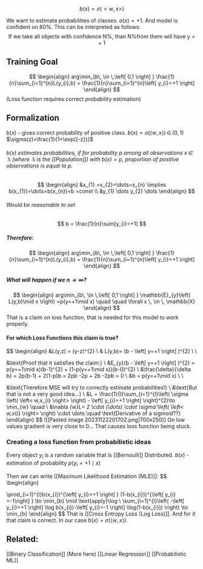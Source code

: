 $$
b(x) = \sigma(<w,x>)
$$

We want to estimate probabilities of classes. 
$a(x)=+1$. And model is confident on 80%. This can be interpreted as follows:
$$
\text{If we take all objects with confidence N\%, than N\% from them will have y = + 1}
$$

## Training Goal
$$
\begin{align}
arg\min_{b\, \in \,\left[ 0,1 \right] } \frac{1}{n}\sum_{i=1}^{n}L(y_{i},b) = \frac{1}{n}\sum_{i=1}^{n}\left[ y_{i}=+1 \right] 
\end{align}
$$
(Loss function requires correct probability estimation)

## Formalization
$b(x)$ - gives correct probability of positive class.
$b(x) = \sigma(\left< w,x \right>) \, \in \,(0,1)$
$\sigma(z)=\frac{1}{1+\exp({-z})}$

###### $b(x)$ estimates probabilities, if for probability $p$ among all observations $x \, \in \,\mathbb{X}$ (where $\mathbb{X}$ is the [[Population]]) with $b(x)=p$, proportion of positive observations is equal to $p$.

$$
\begin{align}
&x_{1} =x_{2}=\dots=x_{n} \implies b(x_{1})=\dots=b(x_{n})=b =const \\
&y_{1} \dots y_{2} \dots
\end{align}
$$
###### Would be reasonable to set 
$$
b = \frac{1}{n}\sum[y_{i}=+1]
$$
##### Therefore:
$$
\begin{align}
arg\min_{b\, \in \,\left[ 0,1 \right] } \frac{1}{n}\sum_{i=1}^{n}L(y_{i},b) = \frac{1}{n}\sum_{i=1}^{n}\left[ y_{i}=+1 \right] 
\end{align}
$$
##### What will happen if we $n\to \infty$?
$$
\begin{align}
arg\min_{b\, \in \,\left[ 0,1 \right] } \mathbb{E}_{y}\left( L(y,b)\mid x \right) =p(y=+1\mid x) \quad \quad \forall x \, \in \, \mathbb{X}
\end{align}
$$ That is a claim on loss function, that is needed for this model to work properly.

#### For which Loss Functions this claim is true? 
$$
\begin{align}
&L(y,z) = (y-z)^{2}  \\
& L(y,b)= (b - \left[ y=+1 \right] )^{2} \\ \\

&\text{Proof that it satisfies the claim:} \\
&E_{y}(b - \left[ y=+1 \right] )^{2} = p(y=+1\mid x)(b-1)^{2} + (1-p(y=+1\mid x))(b-0)^{2} \\
&\frac{\delta}{\delta b} = 2p(b-1) + 2(1-p)b = 2pb -2p + 2b -2pb = 0 \\
&b = p(y=+1\mid x) \\ \\

&\text{Therefore MSE will try to correctly estimate probabilities!} \\
&\text{But that is not a very good idea...} \\
&L = \frac{1}{l}\sum_{i=1}^{l}\left( \sigma \left( \left< w,x_{i} \right>  \right)  - \left[ y_{i}=+1 \right] \right)^{2}\to \min_{w} \quad  \\
&\nabla _{w}L= 2  \cdot  (\dots)  \cdot  \sigma'\left( \left< w,x_{i} \right>  \right)  \cdot  \dots \quad  \text{Derivative of a sigmoid??}
\end{align}
$$
![[Pasted image 20231122201702.png|700x250]]
On low values gradient is very close to 0... That causes loss function being stuck.

### Creating a loss function from probabilistic ideas
Every object $y_{i}$ is a random variable that is [[Bernoulli]] Distributed.
$b(x)$ - estimation of probability $p(y_{i}=+1\mid x)$

Then we can write [[Maximum Likelihood Estimation (MLE)]]:
$$
\begin{align}

\prod_{i=1}^{l}b(x_{i})^{\left[ y_{i}=+1 \right] } (1-b(x_{i}))^{\left[ y_{i} =-1\right] } \to \min_{b} \mid \text{apply}\log \\
\sum_{i=1}^{l}\left( -\left[ y_{i}=+1 \right] \log b(x_{i})-\left[ y_{i}=-1 \right] \log(1-b(x_{i})) \right) \to \min_{b}
\end{align}
$$
That is [[Cross Entropy Loss (Log Loss)]]. And for it that claim is correct. 
In our case $b(x)=\sigma(\left< w,x \right>)$.


## Related:
[[Binary Classification]] (More here)
[[Linear Regression]]
[[Probabilistic ML]]